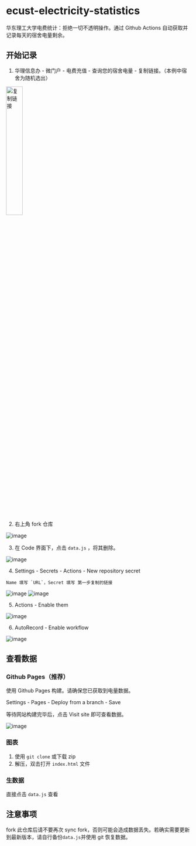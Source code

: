 # ecust-electricity-statistics
华东理工大学电费统计：拒绝一切不透明操作。通过 Github Actions 自动获取并记录每天的宿舍电量剩余。

## 开始记录
1. 华理信息办 - 微门户 - 电费充值 - 查询您的宿舍电量 - 复制链接。（本例中宿舍为随机选出）

<img alt="复制链接" src="https://user-images.githubusercontent.com/88281489/205481212-aaca1699-79ef-4c17-b3e3-a7e477ad55db.png"  width="30%" height="30%"/>

2. 右上角 fork 仓库

![image](https://user-images.githubusercontent.com/88281489/205480982-a221a67c-c789-4298-9a45-34a35c820b71.png)

3. 在 Code 界面下，点击 `data.js` ，将其删除。

![image](https://user-images.githubusercontent.com/88281489/205482133-a769645f-e106-453b-9fb1-09ec95664236.png)

4. Settings - Secrets - Actions - New repository secret 

<!-- 一共需要添加三个 secrets: -->

    Name 填写 `URL`，Secret 填写 第一步复制的链接
  
<!--  第一个：   第二个：Name 填写 `EMAIL`，Secret 填写 你的 Github 注册邮箱
  
    第三个：Name 填写 `NAME`，Secret 填写 你的 Github 用户名
  
  （后两个用于在 Actions 中向仓库写入数据） -->

![image](https://user-images.githubusercontent.com/88281489/205481390-292a3fc3-fa69-4c2f-886c-b0bc573f5470.png)
![image](https://user-images.githubusercontent.com/88281489/205481486-3b5cafc9-f00d-4ca3-a0d8-eaedfffff7df.png)

5. Actions - Enable them

![image](https://user-images.githubusercontent.com/88281489/205481911-d611035e-ced1-4711-b3cc-07d9f44f6b86.png)

6. AutoRecord - Enable workflow

![image](https://user-images.githubusercontent.com/88281489/205481894-022e114f-5023-45d5-881d-d5fbc9d4a6ba.png)

## 查看数据
### Github Pages（推荐）
使用 Github Pages 构建。请确保您已获取到电量数据。

Settings - Pages - Deploy from a branch - Save

等待网站构建完毕后，点击 Visit site 即可查看数据。

![image](https://user-images.githubusercontent.com/88281489/205528351-399f221b-96e8-4ca5-86d0-32eb6cdb9286.png)

### 图表
1. 使用 `git clone` 或下载 zip
2. 解压，双击打开 `index.html` 文件
### 生数据
直接点击 `data.js` 查看
## 注意事项
fork 此仓库后请不要再次 sync fork，否则可能会造成数据丢失。若确实需要更新到最新版本，请自行备份`data.js`并使用 git 恢复数据。